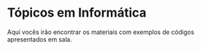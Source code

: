 # Tópicos em Informática
 
 Aqui vocês irão encontrar os materiais com exemplos de códigos apresentados em sala.


